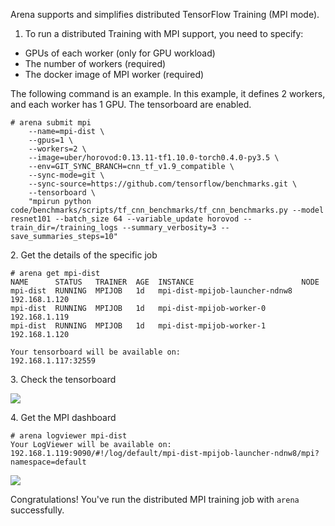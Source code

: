 
Arena supports and simplifies distributed TensorFlow Training (MPI mode). 


1. To run a distributed Training with MPI support, you need to specify:

 - GPUs of each worker (only for GPU workload)
 - The number of workers (required)
 - The docker image of MPI worker (required)
 

The following command is an example. In this example, it defines 2 workers, and each worker has 1 GPU. The tensorboard are enabled.

```
# arena submit mpi 
    --name=mpi-dist \
    --gpus=1 \
    --workers=2 \
    --image=uber/horovod:0.13.11-tf1.10.0-torch0.4.0-py3.5 \
    --env=GIT_SYNC_BRANCH=cnn_tf_v1.9_compatible \
    --sync-mode=git \
    --sync-source=https://github.com/tensorflow/benchmarks.git \
    --tensorboard \
    "mpirun python code/benchmarks/scripts/tf_cnn_benchmarks/tf_cnn_benchmarks.py --model resnet101 --batch_size 64 --variable_update horovod --train_dir=/training_logs --summary_verbosity=3 --save_summaries_steps=10"
```

2\. Get the details of the specific job

```
# arena get mpi-dist
NAME      STATUS   TRAINER  AGE  INSTANCE                        NODE
mpi-dist  RUNNING  MPIJOB   1d   mpi-dist-mpijob-launcher-ndnw8  192.168.1.120
mpi-dist  RUNNING  MPIJOB   1d   mpi-dist-mpijob-worker-0        192.168.1.119
mpi-dist  RUNNING  MPIJOB   1d   mpi-dist-mpijob-worker-1        192.168.1.120

Your tensorboard will be available on:
192.168.1.117:32559
```

3\. Check the tensorboard

![](5-mpi-tensorboard.jpg)


4\. Get the MPI dashboard

```
# arena logviewer mpi-dist
Your LogViewer will be available on:
192.168.1.119:9090/#!/log/default/mpi-dist-mpijob-launcher-ndnw8/mpi?namespace=default
```


![](5-mpijob-logviewer.jpg)

Congratulations! You've run the distributed MPI training job with `arena` successfully. 